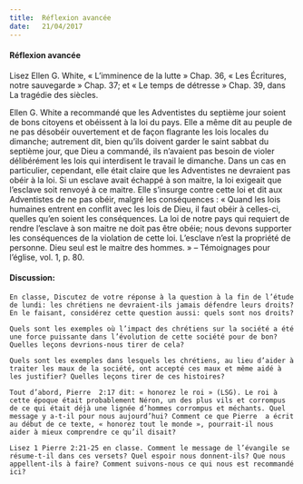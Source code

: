 ```yaml
---
title:  Réflexion avancée
date:   21/04/2017
---
```


#### Réflexion avancée

Lisez Ellen G. White, « L’imminence de la lutte » Chap. 36, « Les Écritures, notre sauvegarde » Chap. 37; et « Le temps de détresse » Chap. 39, dans La tragédie des siècles. 

Ellen G. White a recommandé que les Adventistes du septième jour soient de bons citoyens et obéissent à la loi du pays. Elle a même dit au peuple de ne pas désobéir ouvertement et de façon flagrante les lois locales du dimanche; autrement dit, bien qu’ils doivent garder le saint sabbat du septième jour, que Dieu a commandé, ils n’avaient pas besoin de violer délibérément les lois qui interdisent le travail le dimanche. Dans un cas en particulier, cependant, elle était claire que les Adventistes ne devraient pas obéir à la loi. Si un esclave avait échappé à son maitre, la loi exigeait que l’esclave soit renvoyé à ce maitre. Elle s’insurge contre cette loi et dit aux Adventistes de ne pas obéir, malgré les conséquences : « Quand les lois humaines entrent en conflit avec les lois de Dieu, il faut obéir à celles-ci, quelles qu’en soient les conséquences. La loi de notre pays qui requiert de rendre l’esclave à son maitre ne doit pas être obéie; nous devons supporter les conséquences de la violation de cette loi. L’esclave n’est la propriété de personne. Dieu seul est le maitre des hommes. » – Témoignages pour l’église, vol. 1, p. 80. 

#### Discussion: 

`En classe, Discutez de votre réponse à la question à la fin de l’étude de lundi: les chrétiens ne devraient-ils jamais défendre leurs droits? En le faisant, considérez cette question aussi: quels sont nos droits?` 

`Quels sont les exemples où l’impact des chrétiens sur la société a été une force puissante dans l’évolution de cette société pour de bon? Quelles leçons devrions-nous tirer de cela?` 

`Quels sont les exemples dans lesquels les chrétiens, au lieu d’aider à traiter les maux de la société, ont accepté ces maux et même aidé à les justifier? Quelles leçons tirer de ces histoires?` 

`Tout d’abord, Pierre  2:17 dit: « honorez le roi » (LSG). Le roi à cette époque était probablement Néron, un des plus vils et corrompus de ce qui était déjà une lignée d’hommes corrompus et méchants. Quel message y a-t-il pour nous aujourd’hui? Comment ce que Pierre  a écrit au début de ce texte, « honorez tout le monde », pourrait-il nous aider à mieux comprendre ce qu’il disait?` 

`Lisez 1 Pierre 2:21-25 en classe. Comment le message de l’évangile se résume-t-il dans ces versets? Quel espoir nous donnent-ils? Que nous appellent-ils à faire? Comment suivons-nous ce qui nous est recommandé ici?` 